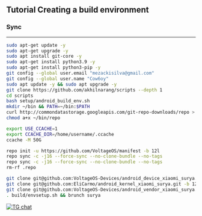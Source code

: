 Tutorial Creating a build environment
-------------------------------------

### Sync ###

----------------------------------

```bash
sudo apt-get update -y
sudo apt-get upgrade -y
sudo apt install git-core -y
sudo apt-get install python3.9 -y
sudo apt-get install python3-pip -y
git config --global user.email "mezackisilva@gmail.com"
git config --global user.name "Cow6oy"
sudo apt update -y && sudo apt upgrade -y
git clone https://github.com/akhilnarang/scripts --depth 1
cd scripts
bash setup/android_build_env.sh
mkdir ~/bin && PATH=~/bin:$PATH
curl http://commondatastorage.googleapis.com/git-repo-downloads/repo > ~/bin/repo
chmod a+x ~/bin/repo

```

```bash
export USE_CCACHE=1
export CCACHE_DIR=/home/username/.ccache
ccache -M 50G

```

```bash
repo init -u https://github.com/VoltageOS/manifest -b 12l
repo sync -c -j16 --force-sync --no-clone-bundle --no-tags
repo sync -c -j16 --force-sync --no-clone-bundle --no-tags
rm-rf .repo

```

```bash
git clone git@github.com:VoltageOS-Devices/android_device_xiaomi_surya.git -b 12l device/xiaomi/surya
git clone git@github.com:EliCarmo/android_kernel_xiaomi_surya.git -b 12l kernel/xiaomi/surya
git clone git@github.com:VoltageOS-Devices/android_vendor_xiaomi_surya.git -b 12l vendor/xiaomi/surya
. build/envsetup.sh && brunch surya

```



[![TG chat](https://img.shields.io/badge/Support-Telegram-%23e52c5f.svg?style=for-the-badge&logo=telegram&&labelColor=121217)](https://t.me/Cow6oy)
